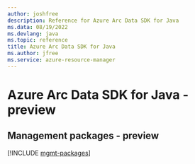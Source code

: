 ```yaml
---
author: joshfree
description: Reference for Azure Arc Data SDK for Java
ms.data: 08/19/2022
ms.devlang: java
ms.topic: reference
title: Azure Arc Data SDK for Java
ms.author: jfree
ms.service: azure-resource-manager
---
```

# Azure Arc Data SDK for Java - preview

## Management packages - preview
[!INCLUDE [mgmt-packages](arc-data-mgmt-index.md)]